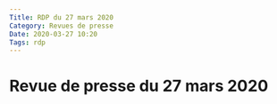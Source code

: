 ```yaml
---
Title: RDP du 27 mars 2020
Category: Revues de presse
Date: 2020-03-27 10:20
Tags: rdp
---
```


# Revue de presse du 27 mars 2020

